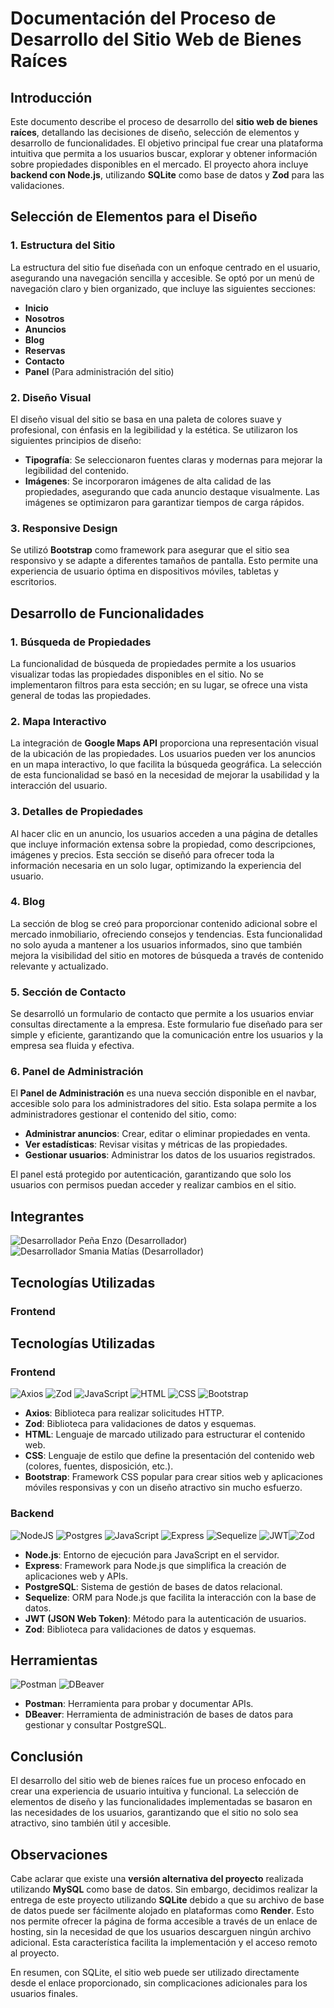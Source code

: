 # Documentación del Proceso de Desarrollo del Sitio Web de Bienes Raíces

## Introducción
Este documento describe el proceso de desarrollo del **sitio web de bienes raíces**, detallando las decisiones de diseño, selección de elementos y desarrollo de funcionalidades. El objetivo principal fue crear una plataforma intuitiva que permita a los usuarios buscar, explorar y obtener información sobre propiedades disponibles en el mercado. El proyecto ahora incluye **backend con Node.js**, utilizando **SQLite** como base de datos y **Zod** para las validaciones.

## Selección de Elementos para el Diseño

### 1. Estructura del Sitio
La estructura del sitio fue diseñada con un enfoque centrado en el usuario, asegurando una navegación sencilla y accesible. Se optó por un menú de navegación claro y bien organizado, que incluye las siguientes secciones:
- **Inicio**
- **Nosotros**
- **Anuncios**
- **Blog**
- **Reservas**
- **Contacto**
- **Panel** (Para administración del sitio)

### 2. Diseño Visual
El diseño visual del sitio se basa en una paleta de colores suave y profesional, con énfasis en la legibilidad y la estética. Se utilizaron los siguientes principios de diseño:
- **Tipografía**: Se seleccionaron fuentes claras y modernas para mejorar la legibilidad del contenido.
- **Imágenes**: Se incorporaron imágenes de alta calidad de las propiedades, asegurando que cada anuncio destaque visualmente. Las imágenes se optimizaron para garantizar tiempos de carga rápidos.

### 3. Responsive Design
Se utilizó **Bootstrap** como framework para asegurar que el sitio sea responsivo y se adapte a diferentes tamaños de pantalla. Esto permite una experiencia de usuario óptima en dispositivos móviles, tabletas y escritorios.

## Desarrollo de Funcionalidades

### 1. Búsqueda de Propiedades
La funcionalidad de búsqueda de propiedades permite a los usuarios visualizar todas las propiedades disponibles en el sitio. No se implementaron filtros para esta sección; en su lugar, se ofrece una vista general de todas las propiedades.

### 2. Mapa Interactivo
La integración de **Google Maps API** proporciona una representación visual de la ubicación de las propiedades. Los usuarios pueden ver los anuncios en un mapa interactivo, lo que facilita la búsqueda geográfica. La selección de esta funcionalidad se basó en la necesidad de mejorar la usabilidad y la interacción del usuario.

### 3. Detalles de Propiedades
Al hacer clic en un anuncio, los usuarios acceden a una página de detalles que incluye información extensa sobre la propiedad, como descripciones, imágenes y precios. Esta sección se diseñó para ofrecer toda la información necesaria en un solo lugar, optimizando la experiencia del usuario.

### 4. Blog
La sección de blog se creó para proporcionar contenido adicional sobre el mercado inmobiliario, ofreciendo consejos y tendencias. Esta funcionalidad no solo ayuda a mantener a los usuarios informados, sino que también mejora la visibilidad del sitio en motores de búsqueda a través de contenido relevante y actualizado.

### 5. Sección de Contacto
Se desarrolló un formulario de contacto que permite a los usuarios enviar consultas directamente a la empresa. Este formulario fue diseñado para ser simple y eficiente, garantizando que la comunicación entre los usuarios y la empresa sea fluida y efectiva.

### 6. Panel de Administración
El **Panel de Administración** es una nueva sección disponible en el navbar, accesible solo para los administradores del sitio. Esta solapa permite a los administradores gestionar el contenido del sitio, como:
- **Administrar anuncios**: Crear, editar o eliminar propiedades en venta.
- **Ver estadísticas**: Revisar visitas y métricas de las propiedades.
- **Gestionar usuarios**: Administrar los datos de los usuarios registrados.

El panel está protegido por autenticación, garantizando que solo los usuarios con permisos puedan acceder y realizar cambios en el sitio.

## Integrantes
![Desarrollador](https://img.icons8.com/color/48/000000/developer.png) Peña Enzo (Desarrollador)  
![Desarrollador](https://img.icons8.com/color/48/000000/developer.png) Smania Matías (Desarrollador)

## Tecnologías Utilizadas

### Frontend
## Tecnologías Utilizadas

### Frontend
![Axios](https://img.shields.io/badge/axios-%23232B34.svg?style=for-the-badge&logo=axios&logoColor=white) ![Zod](https://img.shields.io/badge/zod-%23000000.svg?style=for-the-badge&logoColor=white) ![JavaScript](https://img.shields.io/badge/javascript-%23323330.svg?style=for-the-badge&logo=javascript&logoColor=%23F7DF1E) ![HTML](https://img.shields.io/badge/html5-%23E34F26.svg?style=for-the-badge&logo=html5&logoColor=white) ![CSS](https://img.shields.io/badge/css3-%231572B6.svg?style=for-the-badge&logo=css3&logoColor=white) ![Bootstrap](https://img.shields.io/badge/bootstrap-%23563D7C.svg?style=for-the-badge&logo=bootstrap&logoColor=white)

- **Axios**: Biblioteca para realizar solicitudes HTTP.
- **Zod**: Biblioteca para validaciones de datos y esquemas.
- **HTML**: Lenguaje de marcado utilizado para estructurar el contenido web.
- **CSS**: Lenguaje de estilo que define la presentación del contenido web (colores, fuentes, disposición, etc.).
- **Bootstrap**: Framework CSS popular para crear sitios web y aplicaciones móviles responsivas y con un diseño atractivo sin mucho esfuerzo.

### Backend
![NodeJS](https://img.shields.io/badge/node.js-6DA55F?style=for-the-badge&logo=node.js&logoColor=white) ![Postgres](https://img.shields.io/badge/postgres-%23316192.svg?style=for-the-badge&logo=postgresql&logoColor=white) ![JavaScript](https://img.shields.io/badge/javascript-%23323330.svg?style=for-the-badge&logo=javascript&logoColor=%23F7DF1E) ![Express](https://img.shields.io/badge/express-%23404D59.svg?style=for-the-badge&logo=express&logoColor=white) ![Sequelize](https://img.shields.io/badge/sequelize-%23000000.svg?style=for-the-badge&logo=sequelize&logoColor=white) ![JWT](https://img.shields.io/badge/JWT-%2321C7C1.svg?style=for-the-badge&logo=json-web-token&logoColor=white)![Zod](https://img.shields.io/badge/zod-%23000000.svg?style=for-the-badge&logoColor=white)

- **Node.js**: Entorno de ejecución para JavaScript en el servidor.
- **Express**: Framework para Node.js que simplifica la creación de aplicaciones web y APIs.
- **PostgreSQL**: Sistema de gestión de bases de datos relacional.
- **Sequelize**: ORM para Node.js que facilita la interacción con la base de datos.
- **JWT (JSON Web Token)**: Método para la autenticación de usuarios.
- **Zod**: Biblioteca para validaciones de datos y esquemas.


## Herramientas

![Postman](https://img.shields.io/badge/postman-%23FF6C37.svg?style=for-the-badge&logo=postman&logoColor=white) ![DBeaver](https://img.shields.io/badge/dbeaver-%23000000.svg?style=for-the-badge&logoColor=white) 

- **Postman**: Herramienta para probar y documentar APIs.
- **DBeaver**: Herramienta de administración de bases de datos para gestionar y consultar PostgreSQL.

## Conclusión
El desarrollo del sitio web de bienes raíces fue un proceso enfocado en crear una experiencia de usuario intuitiva y funcional. La selección de elementos de diseño y las funcionalidades implementadas se basaron en las necesidades de los usuarios, garantizando que el sitio no solo sea atractivo, sino también útil y accesible.

## Observaciones

Cabe aclarar que existe una **versión alternativa del proyecto** realizada utilizando **MySQL** como base de datos. Sin embargo, decidimos realizar la entrega de este proyecto utilizando **SQLite** debido a que su archivo de base de datos puede ser fácilmente alojado en plataformas como **Render**. Esto nos permite ofrecer la página de forma accesible a través de un enlace de hosting, sin la necesidad de que los usuarios descarguen ningún archivo adicional. Esta característica facilita la implementación y el acceso remoto al proyecto.

En resumen, con SQLite, el sitio web puede ser utilizado directamente desde el enlace proporcionado, sin complicaciones adicionales para los usuarios finales.


